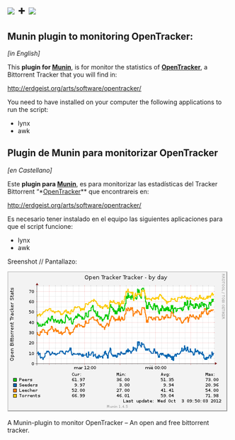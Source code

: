 <img src="http://erdgeist.org/arts/software/opentracker/opentracker_beta3.png" width="200px" tyle="float: center"> **+** <img src="http://munin-monitoring.org/site/munin.png">
=

Munin plugin to monitoring OpenTracker:
--
_[in English]_

This **plugin for [Munin][1]**, is for monitor the statistics of **[OpenTracker][2]**, a Bittorrent Tracker that you will find in:

http://erdgeist.org/arts/software/opentracker/

You need to have installed on your computer the following applications to run the script:

+ lynx
+ awk


Plugin de Munin para monitorizar OpenTracker
--
_[en Castellano]_

Este **plugin para [Munin][1]**, es para monitorizar las estadísticas del Tracker Bittorrent “*[OpenTracker][2]** que encontrareis en:

http://erdgeist.org/arts/software/opentracker/

Es necesario tener instalado en el equipo las siguientes aplicaciones para que el script funcione:

+ lynx
+ awk




Sreenshot // Pantallazo:

![Example of Munin graph](https://github.com/FoRTu/OpenTracker-Munin/raw/master/screenshot.png)


A Munin-plugin to monitor OpenTracker – An open and free bittorrent tracker.


[1]: http://munin-monitoring.org/
[2]: http://erdgeist.org/arts/software/opentracker/
[3]: https://github.com/FoRTu/PeerTracker-Munin/zipball/master
